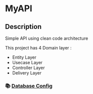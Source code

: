 # MyAPI

## Description
Simple API using clean code architecture

This project has  4 Domain layer :
 * Entity Layer
 * Usecase Layer
 * Controller Layer  
 * Delivery Layer

### 📚 [Database Config](https://github.com/Muruyung/MyAPI/blob/master/config/config.go)
